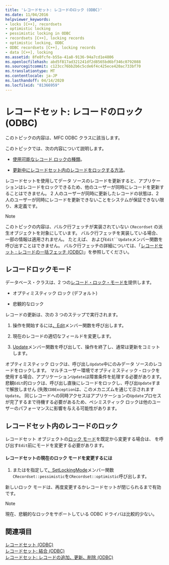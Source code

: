 ```yaml
---
title: 'レコードセット: レコードのロック (ODBC)'
ms.date: 11/04/2016
helpviewer_keywords:
- locks [C++], recordsets
- optimistic locking
- pessimistic locking in ODBC
- recordsets [C++], locking records
- optimistic locking, ODBC
- ODBC recordsets [C++], locking records
- data [C++], locking
ms.assetid: 8fe8fcfe-b55a-41a8-9136-94a7cd1e4806
ms.openlocfilehash: abd5f817ad321241df2d8565bd6bf346c0792088
ms.sourcegitcommit: c123cc76bb2b6c5cde6f4c425ece420ac733bf70
ms.translationtype: MT
ms.contentlocale: ja-JP
ms.lasthandoff: 04/14/2020
ms.locfileid: "81366959"
---
```

# <a name="recordset-locking-records-odbc"></a>レコードセット: レコードのロック (ODBC)

このトピックの内容は、MFC ODBC クラスに該当します。

このトピックでは、次の内容について説明します。

- [使用可能なレコード ロックの種類](#_core_record.2d.locking_modes)。

- [更新中にレコードセット内のレコードをロックする方法](#_core_locking_records_in_your_recordset)。

レコードセットを使用してデータ ソースのレコードを更新すると、アプリケーションはレコードをロックできるため、他のユーザーが同時にレコードを更新することはできません。 2 人のユーザーが同時に更新したレコードの状態は、2 人のユーザーが同時にレコードを更新できないことをシステムが保証できない限り、未定義です。

> [!NOTE]
> このトピックの内容は、バルク行フェッチが実装されていない `CRecordset` の派生オブジェクトを対象にしています。 バルク行フェッチを実装している場合、一部の情報は適用されません。 たとえば、 および`Edit``Update`メンバー関数を呼び出すことはできません。 バルク行フェッチの詳細については、「[レコードセット : レコードの一括フェッチ (ODBC)](../../data/odbc/recordset-fetching-records-in-bulk-odbc.md)」を参照してください。

## <a name="record-locking-modes"></a><a name="_core_record.2d.locking_modes"></a>レコードロックモード

データベース・クラスは、2 つの[レコード・ロック・モードを](../../mfc/reference/crecordset-class.md#setlockingmode)提供します。

- オプティミスティック ロック (デフォルト)

- 悲観的なロック

レコードの更新は、次の 3 つのステップで実行されます。

1. 操作を開始するには[、Edit](../../mfc/reference/crecordset-class.md#edit)メンバー関数を呼び出します。

1. 現在のレコードの適切なフィールドを変更します。

1. [Update](../../mfc/reference/crecordset-class.md#update)メンバー関数を呼び出して、操作を終了し、通常は更新をコミットします。

オプティミスティック ロックは、呼び出し`Update`中にのみデータ ソースのレコードをロックします。 マルチユーザー環境でオプティミスティック・ロックを使用する場合、アプリケーション`Update`は障害条件を処理する必要があります。 悲観`Edit`的ロックは、呼び出し直後にレコードをロックし、呼び出`Update`すまで解放しません (失敗`CDBException`は、このメカニズムを通じて示されます`Update`。 同じレコードへの同時アクセスはアプリケーションの`Update`プロセスが完了するまで待機する必要があるため、ペシミスティック ロックは他のユーザーのパフォーマンスに影響を与える可能性があります。

## <a name="locking-records-in-your-recordset"></a><a name="_core_locking_records_in_your_recordset"></a>レコードセット内のレコードのロック

レコードセット オブジェクトの[ロック モード](#_core_record.2d.locking_modes)を既定から変更する場合は、 を呼び出す`Edit`前にモードを変更する必要があります。

#### <a name="to-change-the-current-locking-mode-for-your-recordset"></a>レコードセットの現在のロック モードを変更するには

1. またはを指定して[、SetLockingMode](../../mfc/reference/crecordset-class.md#setlockingmode)メンバー関数`CRecordset::pessimistic`を`CRecordset::optimistic`呼び出します。

新しいロック モードは、再度変更するかレコードセットが閉じられるまで有効です。

> [!NOTE]
> 現在、悲観的なロックをサポートしている ODBC ドライバは比較的少ない。

## <a name="see-also"></a>関連項目

[レコードセット (ODBC)](../../data/odbc/recordset-odbc.md)<br/>
[レコードセット: 結合 (ODBC)](../../data/odbc/recordset-performing-a-join-odbc.md)<br/>
[レコードセット: レコードの追加、更新、削除 (ODBC)](../../data/odbc/recordset-adding-updating-and-deleting-records-odbc.md)
